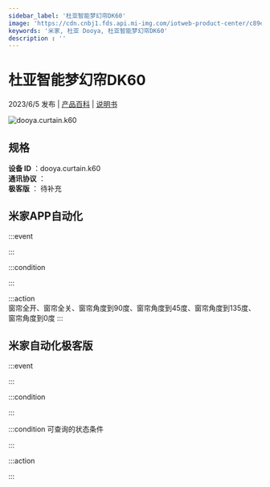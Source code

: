 ```yaml
---
sidebar_label: '杜亚智能梦幻帘DK60'
image: 'https://cdn.cnbj1.fds.api.mi-img.com/iotweb-product-center/c89edfb1b2806a765dcb66a2ba63cac4_1677722077453.png?GalaxyAccessKeyId=AKVGLQWBOVIRQ3XLEW&Expires=9223372036854775807&Signature=RLr/o5gizoxwiMHlc+260jVoUVQ='
keywords: '米家, 杜亚 Dooya, 杜亚智能梦幻帘DK60'
description : ''
---
```

# 杜亚智能梦幻帘DK60

2023/6/5 发布 | [产品百科](https://home.mi.com/webapp/content/baike/product/index.html?model=dooya.curtain.k60/) | [说明书](https://home.mi.com/views/introduction.html?model=dooya.curtain.k60&region=cn)

![dooya.curtain.k60](https://cdn.cnbj1.fds.api.mi-img.com/iotweb-product-center/c89edfb1b2806a765dcb66a2ba63cac4_1677722077453.png?GalaxyAccessKeyId=AKVGLQWBOVIRQ3XLEW&Expires=9223372036854775807&Signature=RLr/o5gizoxwiMHlc+260jVoUVQ=)

## 规格  
> 
**设备 ID** ：dooya.curtain.k60  
**通讯协议** ：  
**极客版**  ： 待补充 


## 米家APP自动化  

:::event  

:::

:::condition  

:::

:::action   
窗帘全开、窗帘全关、窗帘角度到90度、窗帘角度到45度、窗帘角度到135度、窗帘角度到0度
:::

## 米家自动化极客版  

:::event  

:::

:::condition  

:::

:::condition 可查询的状态条件  

:::

:::action  

:::

        
